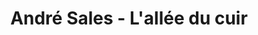 ---
title: "André Sales - L'allée du cuir"
url: /millau/andre-sales-lallee-du-cuir/
shop: vêtements
---